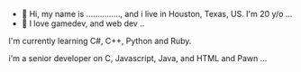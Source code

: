 - 👋 Hi, my name is ..............., and i live in Houston, Texas, US. I'm 20 y/o ...
- 👀 I love gamedev, and web dev ..

I'm currently learning C#, C++, Python and Ruby.

i'm a senior developer on C, Javascript, Java, and HTML and Pawn ...
